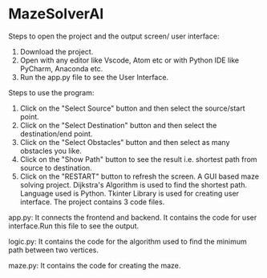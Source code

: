 # MazeSolverAI
Steps to open the project and the output screen/ user interface:
1. Download the project.
2. Open with any editor like Vscode, Atom etc or with Python IDE like PyCharm, Anaconda etc.
3. Run the app.py file to see the User Interface.

Steps to use the program:
1. Click on the "Select Source" button and then select the source/start point.
2. Click on the "Select Destination" button and then select the destination/end point.
3. Click on the "Select Obstacles" button and then select as many obstacles you like.
4. Click on the "Show Path" button to see the result i.e. shortest path from source to destination.
5. Click on the "RESTART" button to refresh the screen.
A GUI based maze solving project.
Dijkstra's Algorithm is used to find the shortest path.
Language used is Python.
Tkinter Library is used for creating user interface.
The project contains 3 code files.

app.py: It connects the frontend and backend. It contains the code for user interface.Run this file to see the output.

logic.py: It contains the code for the algorithm used to find the minimum path between two vertices.

maze.py: It contains the code for creating the maze.

